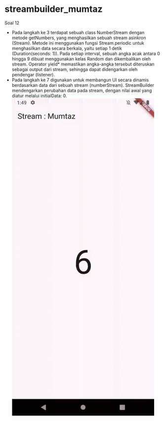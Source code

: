 # streambuilder_mumtaz

Soal 12
- Pada langkah ke 3 terdapat sebuah class NumberStream dengan metode getNumbers, yang menghasilkan sebuah stream asinkron (Stream<int>). Metode ini menggunakan fungsi Stream.periodic untuk menghasilkan data secara berkala, yaitu setiap 1 detik (Duration(seconds: 1)). Pada setiap interval, sebuah angka acak antara 0 hingga 9 dibuat menggunakan kelas Random dan dikembalikan oleh stream. Operator yield* memastikan angka-angka tersebut diteruskan sebagai output dari stream, sehingga dapat didengarkan oleh pendengar (listener).
- Pada langkah ke 7 digunakan untuk membangun UI secara dinamis berdasarkan data dari sebuah stream (numberStream). StreamBuilder mendengarkan perubahan data pada stream, dengan nilai awal yang diatur melalui initialData: 0.
![alt text](images/soal12.gif)